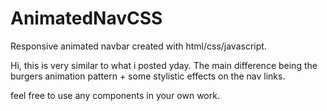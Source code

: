 # AnimatedNavCSS
Responsive animated navbar created with html/css/javascript.


Hi, this is very similar to what i posted yday. The main difference being the burgers animation pattern + some stylistic effects on the nav links.

feel free to use any components in your own work.
